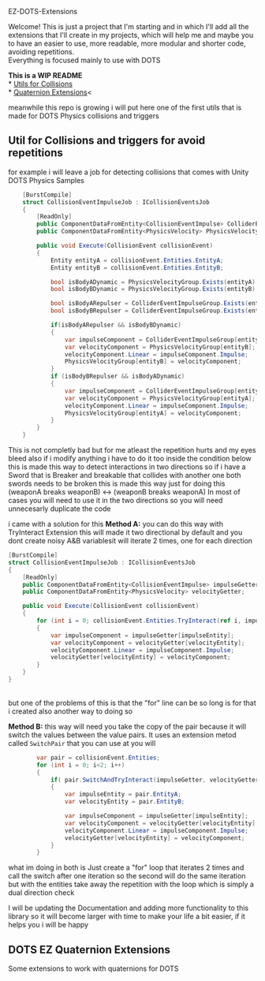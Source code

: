 EZ-DOTS-Extensions

Welcome! This is just a project that I'm starting and in which I'll add all the extensions that I'll create in my projects, which will help me and maybe you to have an easier to use, more readable, more modular and shorter code, avoiding repetitions. </br>Everything is focused mainly to use with DOTS


<b>This is a WIP README</b></br>
    * <a href="## Util for Collisions and triggers for avoid repetitions">Utils for Collisions</a></br>
    * <a href="## DOTS EZ Quaternion Extensions">Quaternion Extensions</a><</br>

meanwhile this repo is growing i will put here one of the first utils that is made for DOTS Physics collisions and triggers


## Util for Collisions and triggers for avoid repetitions
for example i will leave a job for detecting collisions that comes with Unity DOTS Physics Samples
```csharp
    [BurstCompile]
    struct CollisionEventImpulseJob : ICollisionEventsJob
    {
        [ReadOnly]
        public ComponentDataFromEntity<CollisionEventImpulse> ColliderEventImpulseGroup;
        public ComponentDataFromEntity<PhysicsVelocity> PhysicsVelocityGroup;

        public void Execute(CollisionEvent collisionEvent)
        {
            Entity entityA = collisionEvent.Entities.EntityA;
            Entity entityB = collisionEvent.Entities.EntityB;

            bool isBodyADynamic = PhysicsVelocityGroup.Exists(entityA);
            bool isBodyBDynamic = PhysicsVelocityGroup.Exists(entityB);

            bool isBodyARepulser = ColliderEventImpulseGroup.Exists(entityA);
            bool isBodyBRepulser = ColliderEventImpulseGroup.Exists(entityB);

            if(isBodyARepulser && isBodyBDynamic)
            {
                var impulseComponent = ColliderEventImpulseGroup[entityA];
                var velocityComponent = PhysicsVelocityGroup[entityB];
                velocityComponent.Linear = impulseComponent.Impulse;
                PhysicsVelocityGroup[entityB] = velocityComponent;
            }
            if (isBodyBRepulser && isBodyADynamic)
            {
                var impulseComponent = ColliderEventImpulseGroup[entityB];
                var velocityComponent = PhysicsVelocityGroup[entityA];
                velocityComponent.Linear = impulseComponent.Impulse;
                PhysicsVelocityGroup[entityA] = velocityComponent;
            }
        }
    }
```
This is not completly bad but for me atleast the repetition hurts and my eyes bleed
also if i modify anything i have to do it too inside the condition below
this is made this way to detect interactions in two directions
so if i have a Sword that is Breaker and breakable that collides with another one
both swords needs to be broken
this is made this way just for doing this (weaponA breaks weaponB) <-> (weaponB breaks weaponA)
In most of cases you will need to use it in the two directions
so you will need unnecesarly duplicate the code

i came with a solution for this
<b>Method A:</b> you can do this way with TryInteract Extension this will made it two directional by default and you dont create noisy A&B variablesit will iterate 2 times, one for each direction
```csharp
[BurstCompile]
struct CollisionEventImpulseJob : ICollisionEventsJob
{
    [ReadOnly]
    public ComponentDataFromEntity<CollisionEventImpulse> impulseGetter;
    public ComponentDataFromEntity<PhysicsVelocity> velocityGetter;

    public void Execute(CollisionEvent collisionEvent)
    {
        for (int i = 0; collisionEvent.Entities.TryInteract(ref i, impulseGetter, velocityGetter, out Entity impulseEntity, out Entity velocityEntity);)
        {
            var impulseComponent = impulseGetter[impulseEntity];
            var velocityComponent = velocityGetter[velocityEntity];
            velocityComponent.Linear = impulseComponent.Impulse;
            velocityGetter[velocityEntity] = velocityComponent;
        }
    }
}
```
<br/>but one of the problems of this is that the "for" line can be so long is for that i created also another way to doing so

<b>Method B:</b> this way will need you take the copy of the pair because it will switch the values between the value pairs.
It uses an extension metod called ``SwitchPair`` that you can use at you will
```csharp
        var pair = collisionEvent.Entities;
        for (int i = 0; i<2; i++)
        {
            if( pair.SwitchAndTryInteract(impulseGetter, velocityGetter))
            {
                var impulseEntity = pair.EntityA; 
                var velocityEntity = pair.EntityB;

                var impulseComponent = impulseGetter[impulseEntity];
                var velocityComponent = velocityGetter[velocityEntity];
                velocityComponent.Linear = impulseComponent.Impulse;
                velocityGetter[velocityEntity] = velocityComponent;
            }
        }
```
what im doing in both is Just create a "for" loop that iterates 2 times and call the switch after one iteration so the second will do the same iteration but with the entities take away the repetition with the loop which is simply a dual direction check



I will be updating the Documentation and adding more functionality to this library so it will become larger with time to make your life a bit easier, if it helps you i will be happy


## DOTS EZ Quaternion Extensions
Some extensions to work with quaternions for DOTS

